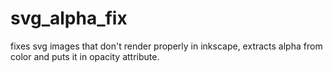 # svg_alpha_fix
fixes svg images that don't render properly in inkscape, extracts alpha from color and puts it in opacity attribute.

